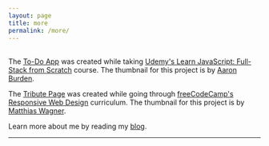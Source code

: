 ```yaml
---
layout: page
title: more
permalink: /more/
---
```


<br/>
The <a href="https://codepen.io/webdevholland/full/dyyqqJM">To-Do App</a> was created while taking <a href="https://www.udemy.com/course/learn-javascript-full-stack-from-scratch/">Udemy's Learn JavaScript: Full-Stack from Scratch</a> course. The thumbnail for this project is by <a href="https://unsplash.com/@aaronburden">Aaron Burden</a>.

The <a href="https://codepen.io/webdevholland/full/jWogPN">Tribute Page</a> was created while going through <a href="https://www.freecodecamp.org/">freeCodeCamp's Responsive Web Design</a> curriculum. The thumbnail for this project is by <a href="https://unsplash.com/@matwag">Matthias Wagner</a>.

Learn more about me by reading my <a href="https://www.webdevholland.com/">blog</a>.
<br/>
<hr/>
<br/>
<span class="contacticon center">
	<a href="https://github.com/webdevholland"><i class="fa fa-github-square"></i></a>
	<a href="https://www.twitter.com/webdevholland"><i class="fa fa-twitter-square"></i></a>
</span>

